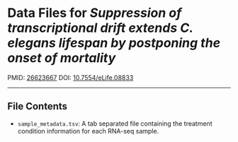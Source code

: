 # Data Files for *Suppression of transcriptional drift extends C. elegans lifespan by postponing the onset of mortality*

PMID: [26623667](http://www.ncbi.nlm.nih.gov/pubmed/26623667)
DOI: [10.7554/eLife.08833](http://dx.doi.org/10.7554/eLife.08833)

---

## File Contents
* `sample_metadata.tsv`: A tab separated file containing the treatment condition information for each RNA-seq sample.
